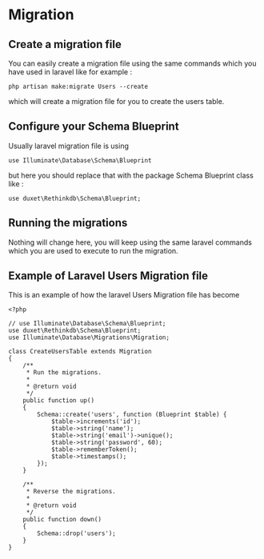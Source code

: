 # Migration

## Create a migration file

You can easily create a migration file using the same commands which you have used in laravel like for example :

`php artisan make:migrate Users --create`

which will create a migration file for you to create the users table.

## Configure your Schema Blueprint

Usually laravel migration file is using 

`use Illuminate\Database\Schema\Blueprint`

but here you should replace that with the package Schema Blueprint class like :

`use duxet\Rethinkdb\Schema\Blueprint;`

## Running the migrations

Nothing will change here, you will keep using the same laravel commands which you are used to execute to run the migration.

## Example of Laravel Users Migration file

This is an example of how the laravel Users Migration file has become

	<?php

	// use Illuminate\Database\Schema\Blueprint;
	use duxet\Rethinkdb\Schema\Blueprint;
	use Illuminate\Database\Migrations\Migration;

	class CreateUsersTable extends Migration
	{
	    /**
	     * Run the migrations.
	     *
	     * @return void
	     */
	    public function up()
	    {
	        Schema::create('users', function (Blueprint $table) {
	            $table->increments('id');
	            $table->string('name');
	            $table->string('email')->unique();
	            $table->string('password', 60);
	            $table->rememberToken();
	            $table->timestamps();
	        });
	    }

	    /**
	     * Reverse the migrations.
	     *
	     * @return void
	     */
	    public function down()
	    {
	        Schema::drop('users');
	    }
	}
